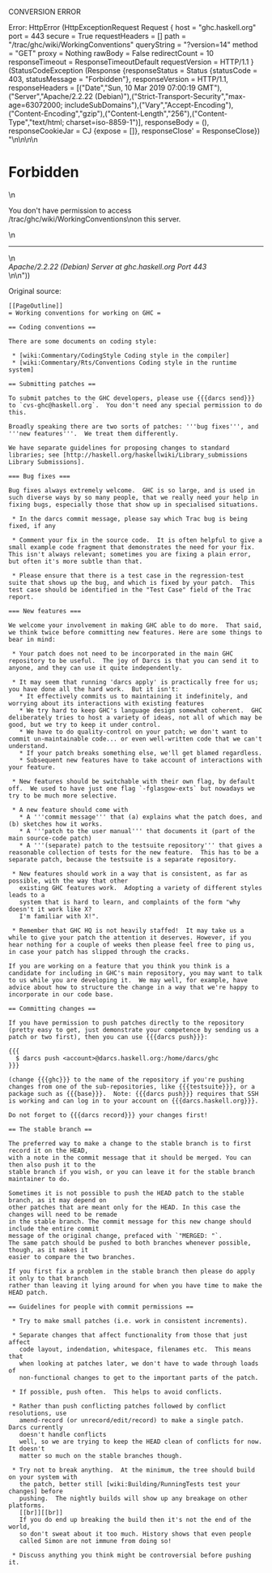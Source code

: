 CONVERSION ERROR

Error: HttpError (HttpExceptionRequest Request {
  host                 = "ghc.haskell.org"
  port                 = 443
  secure               = True
  requestHeaders       = []
  path                 = "/trac/ghc/wiki/WorkingConventions"
  queryString          = "?version=14"
  method               = "GET"
  proxy                = Nothing
  rawBody              = False
  redirectCount        = 10
  responseTimeout      = ResponseTimeoutDefault
  requestVersion       = HTTP/1.1
}
 (StatusCodeException (Response {responseStatus = Status {statusCode = 403, statusMessage = "Forbidden"}, responseVersion = HTTP/1.1, responseHeaders = [("Date","Sun, 10 Mar 2019 07:00:19 GMT"),("Server","Apache/2.2.22 (Debian)"),("Strict-Transport-Security","max-age=63072000; includeSubDomains"),("Vary","Accept-Encoding"),("Content-Encoding","gzip"),("Content-Length","256"),("Content-Type","text/html; charset=iso-8859-1")], responseBody = (), responseCookieJar = CJ {expose = []}, responseClose' = ResponseClose}) "<!DOCTYPE HTML PUBLIC \"-//IETF//DTD HTML 2.0//EN\">\n<html><head>\n<title>403 Forbidden</title>\n</head><body>\n<h1>Forbidden</h1>\n<p>You don't have permission to access /trac/ghc/wiki/WorkingConventions\non this server.</p>\n<hr>\n<address>Apache/2.2.22 (Debian) Server at ghc.haskell.org Port 443</address>\n</body></html>\n"))

Original source:

```trac
[[PageOutline]]
= Working conventions for working on GHC =

== Coding conventions ==

There are some documents on coding style:

 * [wiki:Commentary/CodingStyle Coding style in the compiler]
 * [wiki:Commentary/Rts/Conventions Coding style in the runtime system]

== Submitting patches ==

To submit patches to the GHC developers, please use {{{darcs send}}} to `cvs-ghc@haskell.org`.  You don't need any special permission to do this.  

Broadly speaking there are two sorts of patches: '''bug fixes''', and '''new features'''.  We treat them differently.

We have separate guidelines for proposing changes to standard libraries; see [http://haskell.org/haskellwiki/Library_submissions Library Submissions].

=== Bug fixes ===

Bug fixes always extremely welcome.  GHC is so large, and is used in such diverse ways by so many people, that we really need your help in fixing bugs, especially those that show up in specialised situations.

 * In the darcs commit message, please say which Trac bug is being fixed, if any

 * Comment your fix in the source code.  It is often helpful to give a small example code fragment that demonstrates the need for your fix.  This isn't always relevant; sometimes you are fixing a plain error, but often it's more subtle than that.

 * Please ensure that there is a test case in the regression-test suite that shows up the bug, and which is fixed by your patch.  This test case should be identified in the "Test Case" field of the Trac report.

=== New features ===

We welcome your involvement in making GHC able to do more.  That said, we think twice before committing new features. Here are some things to bear in mind:
 
 * Your patch does not need to be incorporated in the main GHC repository to be useful.  The joy of Darcs is that you can send it to anyone, and they can use it quite independently.

 * It may seem that running 'darcs apply' is practically free for us; you have done all the hard work.  But it isn't:
   * It effectively commits us to maintaining it indefinitely, and worrying about its interactions with existing features
   * We try hard to keep GHC's language design somewhat coherent.  GHC deliberately tries to host a variety of ideas, not all of which may be good, but we try to keep it under control.
   * We have to do quality-control on your patch; we don't want to commit un-maintainable code... or even well-written code that we can't understand.
   * If your patch breaks something else, we'll get blamed regardless.  
   * Subsequent new features have to take account of interactions with your feature.

 * New features should be switchable with their own flag, by default off.  We used to have just one flag `-fglasgow-exts` but nowadays we try to be much more selective.

 * A new feature should come with 
   * A '''commit message''' that (a) explains what the patch does, and (b) sketches how it works.
   * A '''patch to the user manual''' that documents it (part of the main source-code patch)
   * A '''(separate) patch to the testsuite repository''' that gives a reasonable collection of tests for the new feature.  This has to be a separate patch, because the testsuite is a separate repository.

 * New features should work in a way that is consistent, as far as possible, with the way that other
   existing GHC features work.  Adopting a variety of different styles leads to a
   system that is hard to learn, and complaints of the form "why doesn't it work like X?
   I'm familiar with X!".

 * Remember that GHC HQ is not heavily staffed!  It may take us a while to give your patch the attention it deserves. However, if you hear nothing for a couple of weeks then please feel free to ping us, in case your patch has slipped through the cracks.

If you are working on a feature that you think you think is a candidate for including in GHC's main repository, you may want to talk to us while you are developing it.  We may well, for example, have advice about how to structure the change in a way that we're happy to incorporate in our code base.

== Committing changes ==

If you have permission to push patches directly to the repository (pretty easy to get, just demonstrate your competence by sending us a patch or two first), then you can use {{{darcs push}}}:

{{{
  $ darcs push <account>@darcs.haskell.org:/home/darcs/ghc
}}}

(change {{{ghc}}} to the name of the repository if you're pushing changes from one of the sub-repositories, like {{{testsuite}}}, or a package such as {{{base}}}.  Note: {{{darcs push}}} requires that SSH is working and can log in to your account on {{{darcs.haskell.org}}}.

Do not forget to {{{darcs record}}} your changes first!

== The stable branch ==

The preferred way to make a change to the stable branch is to first record it on the HEAD,
with a note in the commit message that it should be merged. You can then also push it to the
stable branch if you wish, or you can leave it for the stable branch maintainer to do.

Sometimes it is not possible to push the HEAD patch to the stable branch, as it may depend on
other patches that are meant only for the HEAD. In this case the changes will need to be remade
in the stable branch. The commit message for this new change should include the entire commit
message of the original change, prefaced with `"MERGED: "`.
The same patch should be pushed to both branches whenever possible, though, as it makes it
easier to compare the two branches.

If you first fix a problem in the stable branch then please do apply it only to that branch
rather than leaving it lying around for when you have time to make the HEAD patch.

== Guidelines for people with commit permissions ==

 * Try to make small patches (i.e. work in consistent increments).

 * Separate changes that affect functionality from those that just affect
   code layout, indendation, whitespace, filenames etc.  This means that
   when looking at patches later, we don't have to wade through loads of
   non-functional changes to get to the important parts of the patch.   

 * If possible, push often.  This helps to avoid conflicts.

 * Rather than push conflicting patches followed by conflict resolutions, use
   amend-record (or unrecord/edit/record) to make a single patch.  Darcs currently
   doesn't handle conflicts
   well, so we are trying to keep the HEAD clean of conflicts for now.  It doesn't
   matter so much on the stable branches though.

 * Try not to break anything.  At the minimum, the tree should build on your system with
   the patch, better still [wiki:Building/RunningTests test your changes] before
   pushing.  The nightly builds will show up any breakage on other platforms.
   [[br]][[br]]
   If you do end up breaking the build then it's not the end of the world,
   so don't sweat about it too much. History shows that even people
   called Simon are not immune from doing so!

 * Discuss anything you think might be controversial before pushing it.



```
